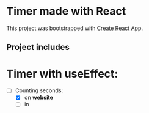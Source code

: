 # Timer made with React

This project was bootstrapped with [Create React App](https://github.com/facebook/create-react-app).


## Project includes

# Timer with useEffect:

* [ ] Counting seconds:
    * [x] on **website**
    * [ ] in **<title/>**
    * [ ] while using other **tab**
* [ ] **Play** button
* [ ] **Pause** button
* [ ] **Stop** button

# CSS
* [x] Timer border **animation**
* [ ] **Responsive** website
* [x] **Position** learning (relative, absolute etc.)

***NOTE*** *This project is still* **IN PROGRESS**
